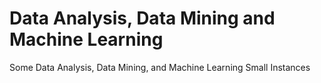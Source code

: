 Data Analysis, Data Mining and Machine Learning
=============

Some Data Analysis, Data Mining, and Machine Learning Small Instances

